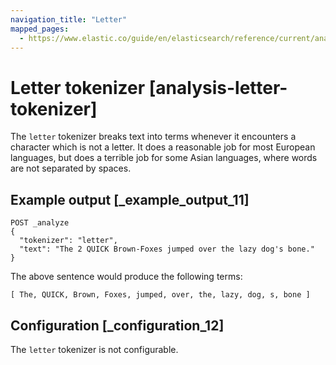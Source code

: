 ```yaml
---
navigation_title: "Letter"
mapped_pages:
  - https://www.elastic.co/guide/en/elasticsearch/reference/current/analysis-letter-tokenizer.html
---
```


# Letter tokenizer [analysis-letter-tokenizer]


The `letter` tokenizer breaks text into terms whenever it encounters a character which is not a letter. It does a reasonable job for most European languages, but does a terrible job for some Asian languages, where words are not separated by spaces.


## Example output [_example_output_11]

```console
POST _analyze
{
  "tokenizer": "letter",
  "text": "The 2 QUICK Brown-Foxes jumped over the lazy dog's bone."
}
```

The above sentence would produce the following terms:

```text
[ The, QUICK, Brown, Foxes, jumped, over, the, lazy, dog, s, bone ]
```


## Configuration [_configuration_12]

The `letter` tokenizer is not configurable.


